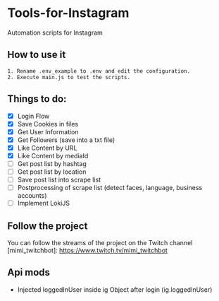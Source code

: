# Tools-for-Instagram
Automation scripts for Instagram </br>
## How to use it
    1. Rename .env_example to .env and edit the configuration.
    2. Execute main.js to test the scripts. 
## Things to do:
- [x] Login Flow
- [x] Save Cookies in files
- [x] Get User Information
- [x] Get Followers (save into a txt file)
- [x] Like Content by URL
- [x] Like Content by mediaId 
- [ ] Get post list by hashtag
- [ ] Get post list by location
- [ ] Save post list into scrape list
- [ ] Postprocessing of scrape list (detect faces, language, business accounts)
- [ ] Implement LokiJS
## Follow the project
You can follow the streams of the project on the Twitch channel
[mimi_twitchbot]: https://www.twitch.tv/mimi_twitchbot

## Api mods

- Injected loggedInUser inside ig Object after login (ig.loggedInUser)

